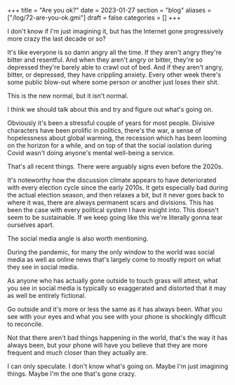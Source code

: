 +++
title = "Are you ok?"
date = 2023-01-27
section = "blog"
aliases = ["/log/72-are-you-ok.gmi"]
draft = false
categories = []
+++


I don't know if I'm just imagining it, but has the Internet gone progressively more crazy the last decade or so?

It's like everyone is so damn angry all the time. If they aren't angry they're bitter and resentful. And when they aren't angry or bitter, they're so depressed they're barely able to crawl out of bed. And if they aren't angry, bitter, or depressed, they have crippling anxiety. Every other week there's some public blow-out where some person or another just loses their shit.

This is the new normal, but it isn't normal. 

I think we should talk about this and try and figure out what's going on.

Obviously it's been a stressful couple of years for most people. Divisive characters have been prolific in politics, there's the war, a sense of hopelessness about global warming, the recession which has been looming on the horizon for a while, and on top of that the social isolation during Covid wasn't doing anyone's mental well-being a service.

That's all recent things. There were arguably signs even before the 2020s.

It's noteworthy how the discussion climate appears to have deteriorated with every election cycle since the early 2010s. It gets especially bad during the actual election season, and then relaxes a bit, but it never goes back to where it was, there are always permanent scars and divisions.  This has been the case with every political system I have insight into.  This doesn't seem to be sustainable. If we keep going like this we're literally gonna tear ourselves apart.

The social media angle is also worth mentioning. 

During the pandemic, for many the only window to the world was social media as well as online news that's largely come to mostly report on what they see in social media.

As anyone who has actually gone outside to touch grass will attest, what you see in social media is typically so exaggerated and distorted that it may as well be entirely fictional. 

Go outside and it's more or less the same as it has always been. What you see with your eyes and what you see with your phone is shockingly difficult to reconcile. 

Not that there aren't bad things happening in the world, that's the way it has always been, but your phone will have you believe that they are more frequent and much closer than they actually are.

I can only speculate. I don't know what's going on. Maybe I'm just imagining things. Maybe I'm the one that's gone crazy.